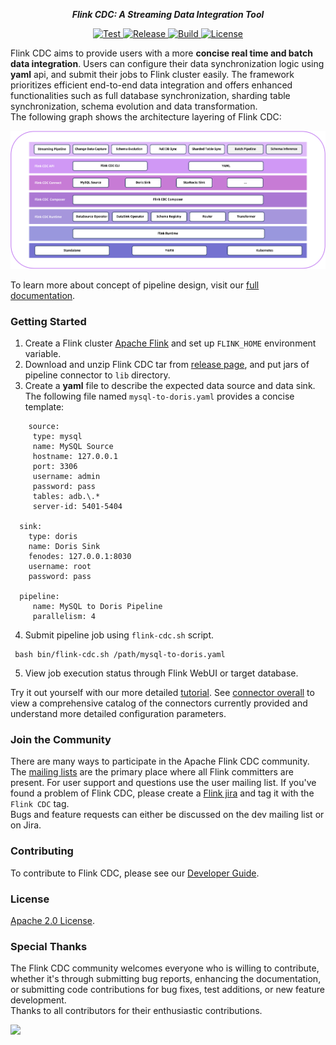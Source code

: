 <p align="center">
    <strong><em>Flink CDC: A Streaming Data Integration Tool</em></strong>
</p>
<p align="center">
<a href="https://github.com/apache/flink-cdc/" target="_blank">
    <img src="https://img.shields.io/github/stars/apache/flink-cdc?style=social&label=Star&maxAge=2592000" alt="Test">
</a>
<a href="https://github.com/apache/flink-cdc/releases" target="_blank">
    <img src="https://img.shields.io/github/v/release/apache/flink-cdc?color=yellow" alt="Release">
</a>
<a href="https://github.com/apache/flink-cdc/actions/workflows/flink_cdc.yml" target="_blank">
    <img src="https://img.shields.io/github/actions/workflow/status/apache/flink-cdc/flink_cdc.yml?branch=master" alt="Build">
</a>
<a href="https://github.com/apache/flink-cdc/tree/master/LICENSE" target="_blank">
    <img src="https://img.shields.io/static/v1?label=license&message=Apache License 2.0&color=white" alt="License">
</a>
</p>

Flink CDC aims to provide users with a more **concise real time and batch data integration**. Users can configure their data synchronization logic using **yaml** api, and submit their jobs to Flink cluster easily. The framework prioritizes efficient end-to-end data integration and offers enhanced functionalities such as full database synchronization, sharding table synchronization, schema evolution and data transformation.    
The following graph shows the architecture layering of Flink CDC:

![Flink CDC framework desigin](docs/static/FrameWork.png)

To learn more about concept of pipeline design, visit our [full documentation](docs/development/concept-pipeline).

### Getting Started

1. Create a Flink cluster [Apache Flink](https://nightlies.apache.org/flink/flink-docs-master/docs/try-flink/local_installation/#starting-and-stopping-a-local-cluster) and set up `FLINK_HOME` environment variable.
2. Download and unzip Flink CDC tar from [release page](https://github.com/apache/flink-cdc/releases), and put jars of pipeline connector to `lib` directory.
3. Create a **yaml** file to describe the expected data source and data sink.    
   The following file named `mysql-to-doris.yaml` provides a concise template:
  ```
      source:
       type: mysql
       name: MySQL Source
       hostname: 127.0.0.1
       port: 3306
       username: admin
       password: pass
       tables: adb.\.*
       server-id: 5401-5404
    
    sink:
      type: doris
      name: Doris Sink
      fenodes: 127.0.0.1:8030
      username: root
      password: pass
    
    pipeline:
       name: MySQL to Doris Pipeline
       parallelism: 4
  ```
4. Submit pipeline job using `flink-cdc.sh` script.
 ```
  bash bin/flink-cdc.sh /path/mysql-to-doris.yaml
 ```
5. View job execution status through Flink WebUI or target database.

Try it out yourself with our more detailed [tutorial](docs/try-flink-cdc/pipeline-connectors/mysql-doris-pipeline-tutorial/). See [connector overall](https://nightlies.apache.org/flink/flink-cdc-docs-release-3.0/docs/connectors/pipeline-connectors/overview/) to view a comprehensive catalog of the connectors currently provided and understand more detailed configuration parameters.
### Join the Community

There are many ways to participate in the Apache Flink CDC community. The [mailing lists](https://flink.apache.org/what-is-flink/community/#mailing-lists) are the primary place where all Flink committers are present. For user support and questions use the user mailing list. If you've found a problem of Flink CDC, please create a [Flink jira](https://issues.apache.org/jira/projects/FLINK/summary) and tag it with the `Flink CDC` tag.   
Bugs and feature requests can either be discussed on the dev mailing list or on Jira.

### Contributing

To contribute to Flink CDC, please see our [Developer Guide](docs/developer-guide/contribute-to-flink-cdc.md).

### License

[Apache 2.0 License](LICENSE).

### Special Thanks

The Flink CDC community welcomes everyone who is willing to contribute, whether it's through submitting bug reports, enhancing the documentation, or submitting code contributions for bug fixes, test additions, or new feature development.     
Thanks to all contributors for their enthusiastic contributions.

<a href="https://github.com/apache/flink-cdc/graphs/contributors">
  <img src="https://contrib.rocks/image?repo=apache/flink-cdc"/>
</a>
